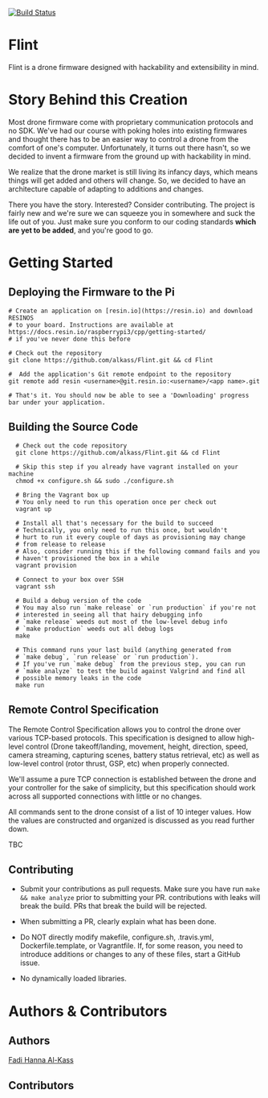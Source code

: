[![Build Status](https://travis-ci.com/Alkass/Flint.svg?token=5HdMqhthhyUjijBZQvCS&branch=master)](https://travis-ci.com/Alkass/Flint)

# Flint
Flint is a drone firmware designed with hackability and extensibility in mind.

# Story Behind this Creation
Most drone firmware come with proprietary communication protocols and no SDK. We've had our course with poking holes into existing firmwares and thought there has to be an easier way to control a drone from the comfort of one's computer. Unfortunately, it turns out there hasn't, so we decided to invent a firmware from the ground up with hackability in mind.

We realize that the drone market is still living its infancy days, which means things will get added and others will change. So, we decided to have an architecture capable of adapting to additions and changes.

There you have the story. Interested? Consider contributing. The project is fairly new and we're sure we can squeeze you in somewhere and suck the life out of you. Just make sure you conform to our coding standards <b>which are yet to be added</b>, and you're good to go.

# Getting Started
## Deploying the Firmware to the Pi
```shell
# Create an application on [resin.io](https://resin.io) and download RESINOS
# to your board. Instructions are available at https://docs.resin.io/raspberrypi3/cpp/getting-started/
# if you've never done this before

# Check out the repository
git clone https://github.com/alkass/Flint.git && cd Flint

#  Add the application's Git remote endpoint to the repository
git remote add resin <username>@git.resin.io:<username>/<app name>.git

# That's it. You should now be able to see a 'Downloading' progress bar under your application.
```

## Building the Source Code
```shell
  # Check out the code repository
  git clone https://github.com/alkass/Flint.git && cd Flint
  
  # Skip this step if you already have vagrant installed on your machine
  chmod +x configure.sh && sudo ./configure.sh
  
  # Bring the Vagrant box up
  # You only need to run this operation once per check out
  vagrant up
  
  # Install all that's necessary for the build to succeed
  # Technically, you only need to run this once, but wouldn't 
  # hurt to run it every couple of days as provisioning may change
  # from release to release
  # Also, consider running this if the following command fails and you
  # haven't provisioned the box in a while
  vagrant provision
  
  # Connect to your box over SSH
  vagrant ssh
  
  # Build a debug version of the code
  # You may also run `make release` or `run production` if you're not
  # interested in seeing all that hairy debugging info
  # `make release` weeds out most of the low-level debug info
  # `make production` weeds out all debug logs
  make
  
  # This command runs your last build (anything generated from
  # `make debug`, `run release` or `run production`).
  # If you've run `make debug` from the previous step, you can run
  # `make analyze` to test the build against Valgrind and find all
  # possible memory leaks in the code
  make run
```

## Remote Control Specification
The Remote Control Specification allows you to control the drone over various TCP-based protocols. This specification is designed to allow high-level control (Drone takeoff/landing, movement, height, direction, speed, camera streaming, capturing scenes, battery status retrieval, etc) as well as low-level control (rotor thrust, GSP, etc) when properly connected.

We'll assume a pure TCP connection is established between the drone and your controller for the sake of simplicity, but this specification should work across all supported connections with little or no changes.

All commands sent to the drone consist of a list of 10 integer values. How the values are constructed and organized is discussed as you read further down.

TBC

## Contributing
* Submit your contributions as pull requests. Make sure you have run `make && make analyze` prior to submitting your PR. contributions with leaks will break the build. PRs that break the build will be rejected.

* When submitting a PR, clearly explain what has been done.

* Do NOT directly modify makefile, configure.sh, .travis.yml, Dockerfile.template, or Vagrantfile. If, for some reason, you need to introduce additions or changes to any of these files, start a GitHub issue.

* No dynamically loaded libraries.

# Authors & Contributors
## Authors
[Fadi Hanna Al-Kass](https://github.com/alkass)

## Contributors
